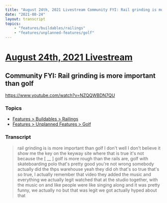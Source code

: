 ```yaml
---
title: "August 24th, 2021 Livestream Community FYI: Rail grinding is more important than golf"
date: "2021-08-24"
layout: transcript
topics:
    - "features/buildables/railings"
    - "features/unplanned-features/golf"
---
```

# [August 24th, 2021 Livestream](../2021-08-24.md)
## Community FYI: Rail grinding is more important than golf
https://www.youtube.com/watch?v=NZQQWBDN7QU

### Topics
* [Features > Buildables > Railings](../topics/features/buildables/railings.md)
* [Features > Unplanned Features > Golf](../topics/features/unplanned-features/golf.md)

### Transcript

> rail grinding is is more important than golf I don't well I don't believe it show me the key on the keyway site where that is true it's not because the [ __ ] golf is more rough than the rails are, golf with skateboarding polo that's pretty good you're not wrong somebody actually did the thps warehouse yeah they did oh that's so true that's so true, I actually remember that video they added the music and everything we actually legit watched that at the studio together, with the music on and like people were like singing along and it was pretty funny, we actually no but that was legit we got actually hyped about that
